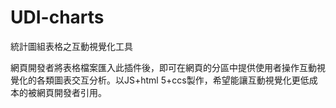 # UDI-charts
統計圖組表格之互動視覺化工具

網頁開發者將表格檔案匯入此插件後，即可在網頁的分區中提供使用者操作互動視覺化的各類圖表交互分析。以JS+html 5+ccs製作，希望能讓互動視覺化更低成本的被網頁開發者引用。
